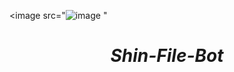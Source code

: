<image
src="![image](https://github.com/user-attachments/assets/85bdead7-243f-4006-8d88-098bcd379937)
"
<h1><center><b><i>Shin-File-Bot</i></b></center></h1>
